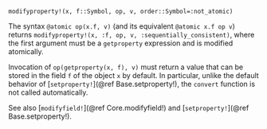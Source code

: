 ```
modifyproperty!(x, f::Symbol, op, v, order::Symbol=:not_atomic)
```

The syntax `@atomic op(x.f, v)` (and its equivalent `@atomic x.f op v`) returns `modifyproperty!(x, :f, op, v, :sequentially_consistent)`, where the first argument must be a `getproperty` expression and is modified atomically.

Invocation of `op(getproperty(x, f), v)` must return a value that can be stored in the field `f` of the object `x` by default.  In particular, unlike the default behavior of [`setproperty!`](@ref Base.setproperty!), the `convert` function is not called automatically.

See also [`modifyfield!`](@ref Core.modifyfield!) and [`setproperty!`](@ref Base.setproperty!).
